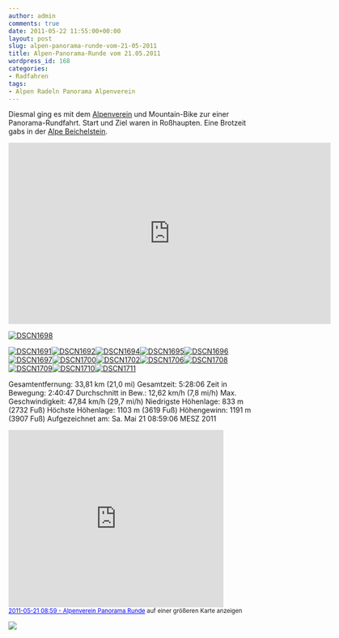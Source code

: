 ```yaml
---
author: admin
comments: true
date: 2011-05-22 11:55:00+00:00
layout: post
slug: alpen-panorama-runde-vom-21-05-2011
title: Alpen-Panorama-Runde vom 21.05.2011
wordpress_id: 168
categories:
- Radfahren
tags:
- Alpen Radeln Panorama Alpenverein
---
```


Diesmal ging es mit dem [Alpenverein](http://www.dav-og-bw.de/) und Mountain-Bike zur einer Panorama-Rundfahrt. Start und Ziel waren in Roßhaupten. Eine Brotzeit gabs in der [Alpe Beichelstein](http://www.alpe-beichelstein.de/Willkommen..html).



<div id="scid:5737277B-5D6D-4f48-ABFC-DD9C333F4C5D:5ad49220-1d4f-48f2-9801-a074530240a5" class="wlWriterEditableSmartContent" style="margin: 0px; display: inline; float: none; padding: 0px;">
<div><object width="637" height="358"><param name="movie" value="http://www.youtube.com/v/LugMbD75SU8?hl=en&amp;hd=1" /><embed type="application/x-shockwave-flash" width="637" height="358" src="http://www.youtube.com/v/LugMbD75SU8?hl=en&amp;hd=1"></embed></object></div>
</div>




[![DSCN1698](http://andydunkel.net/assets/uploads/2011/05/DSCN1698_thumb.jpg)](http://andydunkel.net/assets/uploads/2011/05/DSCN1698.jpg)

<!-- more -->

[![DSCN1691](http://andydunkel.net/assets/uploads/2011/05/DSCN1691_thumb.jpg)](http://andydunkel.net/assets/uploads/2011/05/DSCN1691.jpg)[![DSCN1692](http://andydunkel.net/assets/uploads/2011/05/DSCN1692_thumb.jpg)](http://andydunkel.net/assets/uploads/2011/05/DSCN1692.jpg)[![DSCN1694](http://andydunkel.net/assets/uploads/2011/05/DSCN1694_thumb.jpg)](http://andydunkel.net/assets/uploads/2011/05/DSCN1694.jpg)[![DSCN1695](http://andydunkel.net/assets/uploads/2011/05/DSCN1695_thumb.jpg)](http://andydunkel.net/assets/uploads/2011/05/DSCN1695.jpg)[![DSCN1696](http://andydunkel.net/assets/uploads/2011/05/DSCN1696_thumb.jpg)](http://andydunkel.net/assets/uploads/2011/05/DSCN1696.jpg)[![DSCN1697](http://andydunkel.net/assets/uploads/2011/05/DSCN1697_thumb.jpg)](http://andydunkel.net/assets/uploads/2011/05/DSCN1697.jpg)[![DSCN1700](http://andydunkel.net/assets/uploads/2011/05/DSCN1700_thumb.jpg)](http://andydunkel.net/assets/uploads/2011/05/DSCN1700.jpg)[![DSCN1702](http://andydunkel.net/assets/uploads/2011/05/DSCN1702_thumb.jpg)](http://andydunkel.net/assets/uploads/2011/05/DSCN1702.jpg)[![DSCN1706](http://andydunkel.net/assets/uploads/2011/05/DSCN1706_thumb.jpg)](http://andydunkel.net/assets/uploads/2011/05/DSCN1706.jpg)[![DSCN1708](http://andydunkel.net/assets/uploads/2011/05/DSCN1708_thumb.jpg)](http://andydunkel.net/assets/uploads/2011/05/DSCN1708.jpg)[![DSCN1709](http://andydunkel.net/assets/uploads/2011/05/DSCN1709_thumb.jpg)](http://andydunkel.net/assets/uploads/2011/05/DSCN1709.jpg)[![DSCN1710](http://andydunkel.net/assets/uploads/2011/05/DSCN1710_thumb.jpg)](http://andydunkel.net/assets/uploads/2011/05/DSCN1710.jpg)[![DSCN1711](http://andydunkel.net/assets/uploads/2011/05/DSCN1711_thumb.jpg)](http://andydunkel.net/assets/uploads/2011/05/DSCN1711.jpg)

Gesamtentfernung: 33,81 km (21,0 mi)
Gesamtzeit: 5:28:06
Zeit in Bewegung: 2:40:47
Durchschnitt in Bew.: 12,62 km/h (7,8 mi/h)
Max. Geschwindigkeit: 47,84 km/h (29,7 mi/h)
Niedrigste Höhenlage: 833 m (2732 Fuß)
Höchste Höhenlage: 1103 m (3619 Fuß)
Höhengewinn: 1191 m (3907 Fuß)
Aufgezeichnet am: Sa. Mai 21 08:59:06 MESZ 2011

<iframe width="425" height="350" frameborder="0" scrolling="no" marginheight="0" marginwidth="0" src="http://maps.google.de/maps/ms?ie=UTF8&amp;hl=de&amp;t=h&amp;msa=0&amp;msid=208324790998598431494.0004a3c96275fd37696bf&amp;ll=47.631388,10.673218&amp;spn=0.080978,0.145912&amp;z=12&amp;output=embed"></iframe><br /><small><a href="http://maps.google.de/maps/ms?ie=UTF8&amp;hl=de&amp;t=h&amp;msa=0&amp;msid=208324790998598431494.0004a3c96275fd37696bf&amp;ll=47.631388,10.673218&amp;spn=0.080978,0.145912&amp;z=12&amp;source=embed" style="color:#0000FF;text-align:left">2011-05-21 08:59 - Alpenverein Panorama Runde</a> auf einer größeren Karte anzeigen</small>

![](http://chart.apis.google.com/chart?&chs=600x350&cht=lxy&chtt=H%C3%B6he&chxt=x,y&chxr=0,0,33,51,800.0,1200.0,25&chco=009A00&chm=B,00AA00,0,0,0&chg=100000,6.25,1,0&chd=e:AAAGASAhAwA9BLBYBmBzCACOCbCpC4DFDTDhDuD8ELEZEpE6FMFZFmFxF.GNGaGnG3HFHWHjHxH9ILIYInI3JIJWJlJ2KFKVKkK4LILXLmL2MFMWMlM0NGNdN1OEOWOsPAPPPePyQKQYQmQ0RGRXRkRxR.SOSeSuS7TJTWTkTyT.UNUbUsU7VPVgVwWAWOWdWyXKXZXpX5YJYcYuY.ZRZfZrZ7aQaeasa6bFbTbfbsb0cAcNcccrc7dJdYdod3eFeWene2fFfVfifxf.gPgegtg9hMhehvh9iMiaipi2jFjSjejtj6kIkTkmk5lIlXlrmDmUmmm1nDnSngnwn-oNobopo2pGpWpop7qJqWqjqvq7rHrTrerpr3sEsTshsus8tLtbtrt7uIuXuiuuu8vJvVvhvov1wEwUwkwzxFxUxkx0yFyQyhyxzBzQzgztz60H0V0h0v081F1R1f1v1-2U2p3I3W3l314F4V4p455K5a5u5.6Q6g6t6-7N7e7u798O8f8u889M9g9x9.,KjMDM4MbMsMzNvPkQPRBUkXWWzUvXVbAdidueQhxiZgkfMeddpc3cNbybSbUcEcccxcvcxcrcYcLcRccctckdAdCb.cEczdSdNdGdXcRbBaJagauagatZZVpS1RiRHQLPdOyOeNvMIKxKgKpK8LlMnO0RsStRkQ2RVSvUpWDWDXCZDaZZ.YTWIU2TSRCP8PMNpLtKQJXIaHUFyFTFcFsGFGAGLGNG2HrImNMO0RnT8U.VBWMXVYeZAY6Y.ZFZOZZYHVbTZSmR3RvRLQKOdNNMBLDKHKEKxL8NOOQPFPJQMSKVCW3XhX6aGZsW8WeV3VPTuR0Q9QrQnRbRSQrP0PcPIOvOaOdPlQFQrRzUXWzY4aydVfsgvhHiHjIjsjwkjmWnYnXoAoOnom3mkoeq4r-tDuGvSvcuVt2t2rgnei9gDc9ZTVYTmSrRFQwRmVBXQXJXJXLXUYfa8bXcCcZbybNZdXoVaUzU0WOXPWfWbWEUCRiOyOLNzOFO4PIPYPpQlQwPyPBOsOyOHMrL1)
